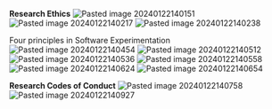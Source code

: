 **Research Ethics**
![Pasted image 20240122140151](Pasted%20image%2020240122140151.png)
![Pasted image 20240122140217](Pasted%20image%2020240122140217.png)
![Pasted image 20240122140238](Pasted%20image%2020240122140238.png)

Four principles in Software Experimentation
![Pasted image 20240122140454](Pasted%20image%2020240122140454.png)
![Pasted image 20240122140512](Pasted%20image%2020240122140512.png)
![Pasted image 20240122140536](Pasted%20image%2020240122140536.png)
![Pasted image 20240122140558](Pasted%20image%2020240122140558.png)
![Pasted image 20240122140624](Pasted%20image%2020240122140624.png)
![Pasted image 20240122140654](Pasted%20image%2020240122140654.png)

**Research Codes of Conduct**
![Pasted image 20240122140758](Pasted%20image%2020240122140758.png)
![Pasted image 20240122140927](Pasted%20image%2020240122140927.png)